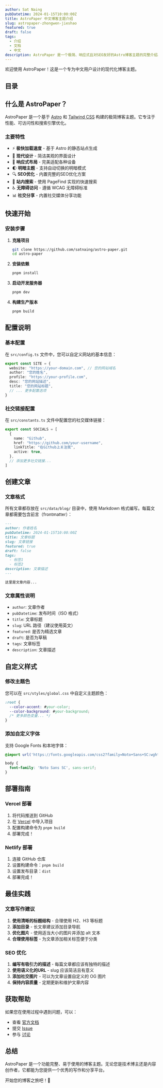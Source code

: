 ```yaml
---
author: Sat Naing
pubDatetime: 2024-01-15T10:00:00Z
title: AstroPaper 中文博客主题介绍
slug: astropaper-zhongwen-jieshao
featured: true
draft: false
tags:
  - 介绍
  - 文档
  - 中文
description: AstroPaper 是一个极简、响应式且对SEO友好的Astro博客主题的完整介绍。
---
```


欢迎使用 AstroPaper！这是一个专为中文用户设计的现代化博客主题。

## 目录

## 什么是 AstroPaper？

AstroPaper 是一个基于 [Astro](https://astro.build/) 和 [Tailwind CSS](https://tailwindcss.com/) 构建的极简博客主题。它专注于性能、可访问性和搜索引擎优化。

### 主要特性

- ⚡ **极快加载速度** - 基于 Astro 的静态站点生成
- 🎨 **现代设计** - 简洁美观的界面设计
- 📱 **响应式布局** - 完美适配各种设备
- 🌓 **明暗主题** - 支持自动切换的明暗模式
- 🔍 **SEO优化** - 内置完整的SEO优化方案
- 🔎 **站内搜索** - 使用 PageFind 实现的快速搜索
- ♿ **无障碍访问** - 遵循 WCAG 无障碍标准
- 📊 **社交分享** - 内置社交媒体分享功能

## 快速开始

### 安装步骤

1. **克隆项目**
   ```bash
   git clone https://github.com/satnaing/astro-paper.git
   cd astro-paper
   ```

2. **安装依赖**
   ```bash
   pnpm install
   ```

3. **启动开发服务器**
   ```bash
   pnpm dev
   ```

4. **构建生产版本**
   ```bash
   pnpm build
   ```

## 配置说明

### 基本配置

在 `src/config.ts` 文件中，您可以自定义网站的基本信息：

```typescript
export const SITE = {
  website: "https://your-domain.com", // 您的网站域名
  author: "您的姓名",
  profile: "https://your-profile.com",
  desc: "您的网站描述",
  title: "您的网站标题",
  // ... 更多配置选项
}
```

### 社交链接配置

在 `src/constants.ts` 文件中配置您的社交媒体链接：

```typescript
export const SOCIALS = [
  {
    name: "Github",
    href: "https://github.com/your-username",
    linkTitle: "在Github上关注我",
    active: true,
  },
  // 添加更多社交链接...
]
```

## 创建文章

### 文章格式

所有文章都存放在 `src/data/blog/` 目录中，使用 Markdown 格式编写。每篇文章都需要包含前言（frontmatter）：

```markdown
---
author: 作者姓名
pubDatetime: 2024-01-15T10:00:00Z
title: 文章标题
slug: 文章链接
featured: true
draft: false
tags:
  - 标签1
  - 标签2
description: 文章描述
---

这里是文章内容...
```

### 文章属性说明

- `author`: 文章作者
- `pubDatetime`: 发布时间（ISO 格式）
- `title`: 文章标题
- `slug`: URL 路径（建议使用英文）
- `featured`: 是否为精选文章
- `draft`: 是否为草稿
- `tags`: 文章标签
- `description`: 文章描述

## 自定义样式

### 修改主题色

您可以在 `src/styles/global.css` 中自定义主题颜色：

```css
:root {
  --color-accent: #your-color;
  --color-background: #your-background;
  /* 更多颜色变量... */
}
```

### 添加自定义字体

支持 Google Fonts 和本地字体：

```css
@import url('https://fonts.googleapis.com/css2?family=Noto+Sans+SC:wght@300;400;500;700&display=swap');

body {
  font-family: 'Noto Sans SC', sans-serif;
}
```

## 部署指南

### Vercel 部署

1. 将代码推送到 GitHub
2. 在 [Vercel](https://vercel.com) 中导入项目
3. 配置构建命令为 `pnpm build`
4. 部署完成！

### Netlify 部署

1. 连接 GitHub 仓库
2. 设置构建命令：`pnpm build`
3. 设置发布目录：`dist`
4. 部署完成！

## 最佳实践

### 文章写作建议

1. **使用清晰的标题结构** - 合理使用 H2、H3 等标题
2. **添加目录** - 长文章建议添加目录导航
3. **优化图片** - 使用适当大小的图片并添加 alt 文本
4. **合理使用标签** - 为文章添加相关标签便于分类

### SEO 优化

1. **编写有吸引力的描述** - 每篇文章都应该有独特的描述
2. **使用语义化的URL** - slug 应该简洁且有意义
3. **添加社交图片** - 可以为文章设置自定义的 OG 图片
4. **保持内容质量** - 定期更新和维护文章内容

## 获取帮助

如果您在使用过程中遇到问题，可以：

- 查看 [官方文档](https://github.com/satnaing/astro-paper)
- 提交 [Issue](https://github.com/satnaing/astro-paper/issues)
- 参与 [讨论](https://github.com/satnaing/astro-paper/discussions)

## 总结

AstroPaper 是一个功能完整、易于使用的博客主题。无论您是技术博主还是内容创作者，它都能为您提供一个优秀的写作和分享平台。

开始您的博客之旅吧！🚀
